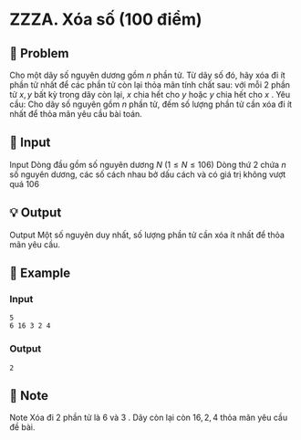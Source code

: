 # ZZZA. Xóa số (100 điểm)

## 📖 Problem

Cho một dãy số nguyên dương gồm
$n$
phần tử. Từ dãy số đó, hãy xóa đi ít phần tử nhất để các phần tử còn lại thỏa mãn tính chất sau: với mỗi
$2$
phần tử
$x,y$
bất kỳ trong dãy còn lại,
$x$
chia hết cho
$y$
hoặc
$y$
chia hết cho
$x$
.
Yêu cầu: Cho dãy số nguyên gồm
$n$
phần tử, đếm số lượng phần tử cần xóa đi ít nhất để thỏa mãn yêu cầu bài toán.


## 🧩 Input

Input
Dòng đầu gồm số nguyên dương
$N$
$(1 ≤N≤ 106)$
Dòng thứ
$2$
chứa
$n$
số nguyên dương, các số cách nhau bở dấu cách và có giá trị không vượt quá
$106$


## 💡 Output

Output
Một số nguyên duy nhất, số lượng phần tử cần xóa ít nhất để thỏa mãn yêu cầu.


## 🧠 Example

### Input

```text
5
6 16 3 2 4
```

### Output

```text
2
```



## 📝 Note

Note
Xóa đi
$2$
phần tử là
$6$
và
$3$
. Dãy còn lại còn
$16, 2, 4$
thỏa mãn yêu cầu đề bài.

